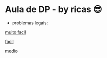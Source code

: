 # Aula de DP - by ricas 😎

- problemas legais:

[muito facil](https://atcoder.jp/contests/dp/tasks/dp_a)

[facil](https://atcoder.jp/contests/dp/tasks/dp_c)

[medio](https://codeforces.com/problemset/problem/166/E)
